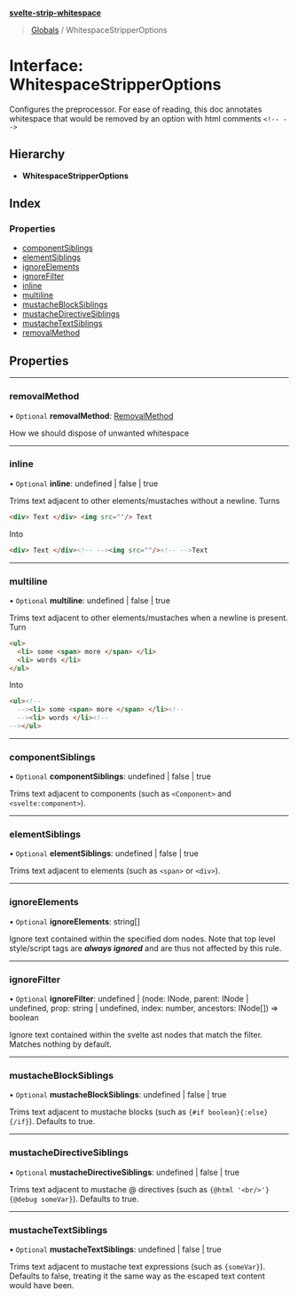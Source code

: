 **[svelte-strip-whitespace](../../../README.md)**

> [Globals](../globals.md) / WhitespaceStripperOptions

# Interface: WhitespaceStripperOptions

Configures the preprocessor.
For ease of reading, this doc
annotates whitespace that would be removed
by an option with html comments
`<!-- -->`

## Hierarchy

* **WhitespaceStripperOptions**

## Index

### Properties

* [componentSiblings](whitespacestripperoptions.md#componentsiblings)
* [elementSiblings](whitespacestripperoptions.md#elementsiblings)
* [ignoreElements](whitespacestripperoptions.md#ignoreelements)
* [ignoreFilter](whitespacestripperoptions.md#ignorefilter)
* [inline](whitespacestripperoptions.md#inline)
* [multiline](whitespacestripperoptions.md#multiline)
* [mustacheBlockSiblings](whitespacestripperoptions.md#mustacheblocksiblings)
* [mustacheDirectiveSiblings](whitespacestripperoptions.md#mustachedirectivesiblings)
* [mustacheTextSiblings](whitespacestripperoptions.md#mustachetextsiblings)
* [removalMethod](whitespacestripperoptions.md#removalmethod)

## Properties

___

### removalMethod

• `Optional` **removalMethod**: [RemovalMethod](../enums/removalmethod.md)

How we should dispose of unwanted whitespace

___

### inline

• `Optional` **inline**: undefined \| false \| true

Trims text adjacent to other elements/mustaches without a newline.
Turns
```html
<div> Text </div> <img src=""/> Text
```
Into
```html
<div> Text </div><!-- --><img src=""/><!-- -->Text
```

___

### multiline

• `Optional` **multiline**: undefined \| false \| true

Trims text adjacent to other elements/mustaches when a newline is present.
Turn
```html
<ul>
  <li> some <span> more </span> </li>
  <li> words </li>
</ul>
```
Into
```html
<ul><!--
  --><li> some <span> more </span> </li><!--
  --><li> words </li><!--
--></ul>
```

___

### componentSiblings

• `Optional` **componentSiblings**: undefined \| false \| true

Trims text adjacent to components (such as `<Component>` and `<svelte:component>`).

___

### elementSiblings

• `Optional` **elementSiblings**: undefined \| false \| true

Trims text adjacent to elements (such as `<span>` or `<div>`).

___

### ignoreElements

• `Optional` **ignoreElements**: string[]

Ignore text contained within the specified dom nodes.
Note that top level style/script tags are
***always ignored*** and are thus not
affected by this rule.

___

### ignoreFilter

• `Optional` **ignoreFilter**: undefined \| (node: INode, parent: INode \| undefined, prop: string \| undefined, index: number, ancestors: INode[]) => boolean

Ignore text contained within the svelte ast nodes
that match the filter.
Matches nothing by default.

___

### mustacheBlockSiblings

• `Optional` **mustacheBlockSiblings**: undefined \| false \| true

Trims text adjacent to mustache blocks
(such as `{#if boolean}{:else}{/if}`).
Defaults to true.

___

### mustacheDirectiveSiblings

• `Optional` **mustacheDirectiveSiblings**: undefined \| false \| true

Trims text adjacent to mustache @ directives
(such as `{@html '<br/>'}{@debug someVar}`).
Defaults to true.

___

### mustacheTextSiblings

• `Optional` **mustacheTextSiblings**: undefined \| false \| true

Trims text adjacent to mustache text expressions
(such as `{someVar}`).
Defaults to false, treating it the same way as the escaped text content would have been.


